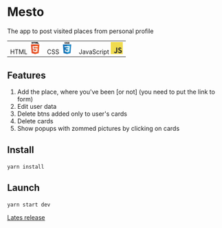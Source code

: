 # Mesto

The app to post visited places from personal profile

<table>
    <tbody>
        <tr>
            <td>HTML <a href="#"><img alt="HTML5" title="HTML5" height="28px"
                        src="https://raw.githubusercontent.com/github/explore/80688e429a7d4ef2fca1e82350fe8e3517d3494d/topics/html/html.png" /></a>
            </td>
            <td>CSS <a href="#"><img alt="CSS3" title="CSS3" height="28px"
                        src="https://raw.githubusercontent.com/github/explore/80688e429a7d4ef2fca1e82350fe8e3517d3494d/topics/css/css.png" /></a>
            </td>
            <td>JavaScript  <a href="#"><img alt="JavaScript" title="JavaScript" height="28px"
                        src="https://raw.githubusercontent.com/github/explore/80688e429a7d4ef2fca1e82350fe8e3517d3494d/topics/javascript/javascript.png" /></a>
            </td>
        </tr>
    </tbody>
</table>

## Features
1. Add the place, where you've been [or not] (you need to put the link to form)
2. Edit user data
3. Delete btns added only to user's cards
4. Delete cards
5. Show popups with zommed pictures by clicking on cards

## Install
```
yarn install
```

## Launch
```
yarn start dev
```

[Lates release](https://totmir.github.io/mesto/)
